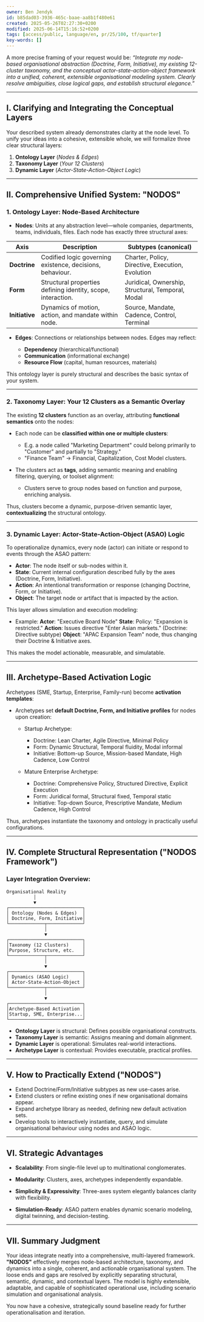 ```yaml
---
owner: Ben Jendyk
id: b85dad03-3936-465c-baae-aa8b1f480e61
created: 2025-05-26T02:27:30+0200
modified: 2025-06-14T15:16:52+0200
tags: [access/public, language/en, pr/25/100, tf/quarter]
key-words: []
---
```


A more precise framing of your request would be:
*“Integrate my node-based organisational abstraction (Doctrine, Form, Initiative), my existing 12-cluster taxonomy, and the conceptual actor-state-action-object framework into a unified, coherent, extensible organisational modeling system. Clearly resolve ambiguities, close logical gaps, and establish structural elegance.”*

---

## **I. Clarifying and Integrating the Conceptual Layers**

Your described system already demonstrates clarity at the node level. To unify your ideas into a cohesive, extensible whole, we will formalize three clear structural layers:

1. **Ontology Layer** (*Nodes & Edges*)
2. **Taxonomy Layer** (*Your 12 Clusters*)
3. **Dynamic Layer** (*Actor-State-Action-Object Logic*)

---

## **II. Comprehensive Unified System: "NODOS"**

### **1. Ontology Layer: Node-Based Architecture**

* **Nodes**: Units at any abstraction level—whole companies, departments, teams, individuals, files.
  Each node has exactly three structural axes:

| Axis           | Description                                                  | Subtypes (canonical)                              |
| -------------- | ------------------------------------------------------------ | ------------------------------------------------- |
| **Doctrine**   | Codified logic governing existence, decisions, behaviour.    | Charter, Policy, Directive, Execution, Evolution  |
| **Form**       | Structural properties defining identity, scope, interaction. | Juridical, Ownership, Structural, Temporal, Modal |
| **Initiative** | Dynamics of motion, action, and mandate within node.         | Source, Mandate, Cadence, Control, Terminal       |

* **Edges**: Connections or relationships between nodes.
  Edges may reflect:

  * **Dependency** (hierarchical/functional)
  * **Communication** (informational exchange)
  * **Resource Flow** (capital, human resources, materials)

This ontology layer is purely structural and describes the basic syntax of your system.

---

### **2. Taxonomy Layer: Your 12 Clusters as a Semantic Overlay**

The existing **12 clusters** function as an overlay, attributing **functional semantics** onto the nodes:

* Each node can be **classified within one or multiple clusters**:

  * E.g. a node called "Marketing Department" could belong primarily to "Customer" and partially to "Strategy."
  * "Finance Team" → Financial, Capitalization, Cost Model clusters.
* The clusters act as **tags**, adding semantic meaning and enabling filtering, querying, or toolset alignment:

  * Clusters serve to group nodes based on function and purpose, enriching analysis.

Thus, clusters become a dynamic, purpose-driven semantic layer, **contextualizing** the structural ontology.

---

### **3. Dynamic Layer: Actor-State-Action-Object (ASAO) Logic**

To operationalize dynamics, every node (actor) can initiate or respond to events through the ASAO pattern:

* **Actor**: The node itself or sub-nodes within it.
* **State**: Current internal configuration described fully by the axes (Doctrine, Form, Initiative).
* **Action**: An intentional transformation or response (changing Doctrine, Form, or Initiative).
* **Object**: The target node or artifact that is impacted by the action.

This layer allows simulation and execution modeling:

* Example:
  **Actor**: "Executive Board Node"
  **State**: Policy: "Expansion is restricted."
  **Action**: Issues directive "Enter Asian markets." (Doctrine: Directive subtype)
  **Object**: "APAC Expansion Team" node, thus changing their Doctrine & Initiative axes.

This makes the model actionable, measurable, and simulatable.

---

## **III. Archetype-Based Activation Logic**

Archetypes (SME, Startup, Enterprise, Family-run) become **activation templates**:

* Archetypes set **default Doctrine, Form, and Initiative profiles** for nodes upon creation:

  * Startup Archetype:

    * Doctrine: Lean Charter, Agile Directive, Minimal Policy
    * Form: Dynamic Structural, Temporal fluidity, Modal informal
    * Initiative: Bottom-up Source, Mission-based Mandate, High Cadence, Low Control
  * Mature Enterprise Archetype:

    * Doctrine: Comprehensive Policy, Structured Directive, Explicit Execution
    * Form: Juridical formal, Structural fixed, Temporal static
    * Initiative: Top-down Source, Prescriptive Mandate, Medium Cadence, High Control

Thus, archetypes instantiate the taxonomy and ontology in practically useful configurations.

---

## **IV. Complete Structural Representation ("NODOS Framework")**

### Layer Integration Overview:

```
Organisational Reality
          │
          ▼
┌───────────────────────────┐
│ Ontology (Nodes & Edges)  │
│ Doctrine, Form, Initiative│
└─────────────┬─────────────┘
              │
              ▼
┌───────────────────────────┐
│Taxonomy (12 Clusters)     │
│Purpose, Structure, etc.   │
└─────────────┬─────────────┘
              │
              ▼
┌───────────────────────────┐
│ Dynamics (ASAO Logic)     │
│ Actor-State-Action-Object │
└─────────────┬─────────────┘
              │
              ▼
┌───────────────────────────┐
│Archetype-Based Activation │
│Startup, SME, Enterprise...│
└───────────────────────────┘
```

* **Ontology Layer** is structural: Defines possible organisational constructs.
* **Taxonomy Layer** is semantic: Assigns meaning and domain alignment.
* **Dynamic Layer** is operational: Simulates real-world interactions.
* **Archetype Layer** is contextual: Provides executable, practical profiles.

---

## **V. How to Practically Extend ("NODOS")**

* Extend Doctrine/Form/Initiative subtypes as new use-cases arise.
* Extend clusters or refine existing ones if new organisational domains appear.
* Expand archetype library as needed, defining new default activation sets.
* Develop tools to interactively instantiate, query, and simulate organisational behaviour using nodes and ASAO logic.

---

## **VI. Strategic Advantages**

* **Scalability**:
  From single-file level up to multinational conglomerates.

* **Modularity**:
  Clusters, axes, archetypes independently expandable.

* **Simplicity & Expressivity**:
  Three-axes system elegantly balances clarity with flexibility.

* **Simulation-Ready**:
  ASAO pattern enables dynamic scenario modeling, digital twinning, and decision-testing.

---

## **VII. Summary Judgment**

Your ideas integrate neatly into a comprehensive, multi-layered framework. **"NODOS"** effectively merges node-based architecture, taxonomy, and dynamics into a single, coherent, and actionable organisational system. The loose ends and gaps are resolved by explicitly separating structural, semantic, dynamic, and contextual layers. The model is highly extensible, adaptable, and capable of sophisticated operational use, including scenario simulation and organisational analysis.

You now have a cohesive, strategically sound baseline ready for further operationalisation and iteration.
